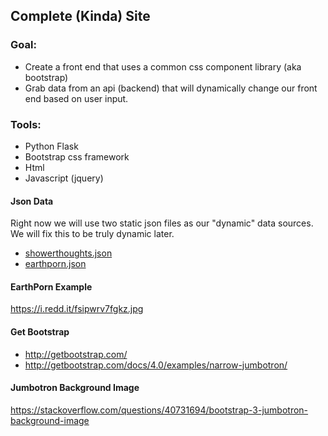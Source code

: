 ## Complete (Kinda) Site

### Goal: 
- Create a front end that uses a common css component library (aka bootstrap)
- Grab data from an api (backend) that will dynamically change our front end based on user input. 

### Tools:
- Python Flask
- Bootstrap css framework
- Html
- Javascript (jquery)

#### Json Data

Right now we will use two static json files as our "dynamic" data sources. We will fix this to be truly dynamic later.

- [showerthoughts.json](https://raw.githubusercontent.com/rugbyprof/4443-Internet-Programming/master/Resources/showerthoughts.json)
- [earthporn.json](https://raw.githubusercontent.com/rugbyprof/4443-Internet-Programming/master/Resources/earthporn.json)

#### EarthPorn Example
https://i.redd.it/fsipwrv7fgkz.jpg


#### Get Bootstrap
- http://getbootstrap.com/
- http://getbootstrap.com/docs/4.0/examples/narrow-jumbotron/

#### Jumbotron Background Image
https://stackoverflow.com/questions/40731694/bootstrap-3-jumbotron-background-image
